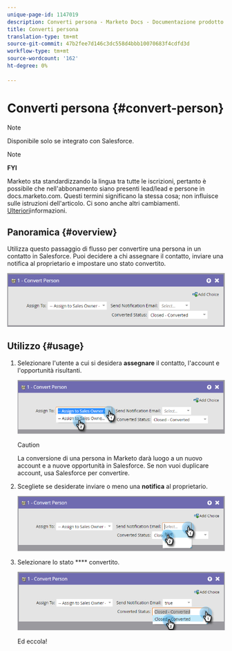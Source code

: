 ```yaml
---
unique-page-id: 1147019
description: Converti persona - Marketo Docs - Documentazione prodotto
title: Converti persona
translation-type: tm+mt
source-git-commit: 47b2fee7d146c3dc558d4bbb10070683f4cdfd3d
workflow-type: tm+mt
source-wordcount: '162'
ht-degree: 0%

---
```



# Converti persona {#convert-person}

>[!NOTE]
>
>Disponibile solo se integrato con Salesforce.

>[!NOTE]
>
>**FYI**
>
>Marketo sta standardizzando la lingua tra tutte le iscrizioni, pertanto è possibile che nell&#39;abbonamento siano presenti lead/lead e persone in docs.marketo.com. Questi termini significano la stessa cosa; non influisce sulle istruzioni dell&#39;articolo. Ci sono anche altri cambiamenti. [Ulteriori](http://docs.marketo.com/display/DOCS/Updates+to+Marketo+Terminology)informazioni.

## Panoramica {#overview}

Utilizza questo passaggio di flusso per convertire una persona in un contatto in Salesforce. Puoi decidere a chi assegnare il contatto, inviare una notifica al proprietario e impostare uno stato convertito.

![](assets/one-2.png)

## Utilizzo {#usage}

1. Selezionare l&#39;utente a cui si desidera **assegnare** il contatto, l&#39;account e l&#39;opportunità risultanti.

   ![](assets/two-2.png)

   >[!CAUTION]
   >
   >La conversione di una persona in Marketo darà luogo a un nuovo account e a nuove opportunità in Salesforce. Se non vuoi duplicare account, usa Salesforce per convertire.

1. Scegliete se desiderate inviare o meno una **notifica** al proprietario.

   ![](assets/three-2.png)

1. Selezionare lo stato **** convertito.

   ![](assets/four-3.png)

   Ed eccola!

